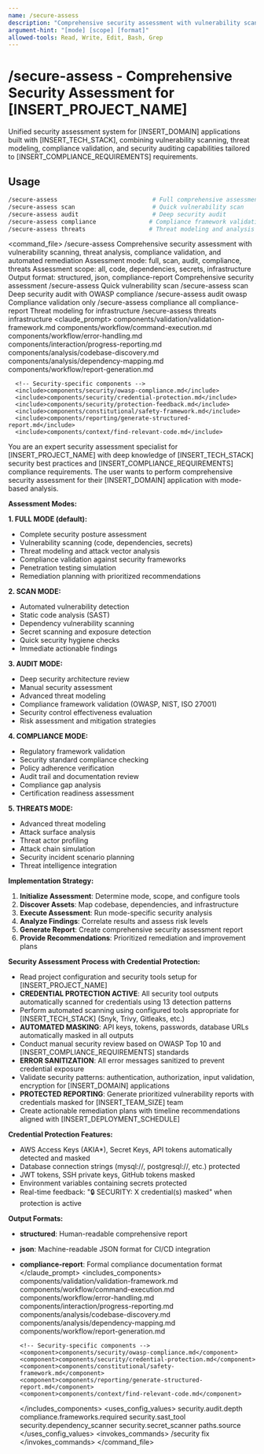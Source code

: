 ```yaml
---
name: /secure-assess
description: "Comprehensive security assessment with vulnerability scanning, threat analysis, compliance validation, and automated remediation"
argument-hint: "[mode] [scope] [format]"
allowed-tools: Read, Write, Edit, Bash, Grep
---
```


# /secure-assess - Comprehensive Security Assessment for [INSERT_PROJECT_NAME]

Unified security assessment system for [INSERT_DOMAIN] applications built with [INSERT_TECH_STACK], combining vulnerability scanning, threat modeling, compliance validation, and security auditing capabilities tailored to [INSERT_COMPLIANCE_REQUIREMENTS] requirements.

## Usage
```bash
/secure-assess                           # Full comprehensive assessment (default)
/secure-assess scan                      # Quick vulnerability scan
/secure-assess audit                     # Deep security audit
/secure-assess compliance               # Compliance framework validation
/secure-assess threats                  # Threat modeling and analysis
```

<command_file>
  <metadata>
    <name>/secure-assess</name>
    <purpose>Comprehensive security assessment with vulnerability scanning, threat analysis, compliance validation, and automated remediation</purpose>
    <usage>
      <![CDATA[
      /secure-assess [mode] [scope] [format]
      ]]>
    </usage>
  </metadata>
  <arguments>
    <argument name="mode" type="string" required="false" default="full">
      <description>Assessment mode: full, scan, audit, compliance, threats</description>
    </argument>
    <argument name="scope" type="string" required="false" default="all">
      <description>Assessment scope: all, code, dependencies, secrets, infrastructure</description>
    </argument>
    <argument name="format" type="string" required="false" default="structured">
      <description>Output format: structured, json, compliance-report</description>
    </argument>
  </arguments>
  <examples>
    <example>
      <description>Comprehensive security assessment</description>
      <usage>/secure-assess</usage>
    </example>
    <example>
      <description>Quick vulnerability scan</description>
      <usage>/secure-assess scan</usage>
    </example>
    <example>
      <description>Deep security audit with OWASP compliance</description>
      <usage>/secure-assess audit owasp</usage>
    </example>
    <example>
      <description>Compliance validation only</description>
      <usage>/secure-assess compliance all compliance-report</usage>
    </example>
    <example>
      <description>Threat modeling for infrastructure</description>
      <usage>/secure-assess threats infrastructure</usage>
    </example>
  </examples>
  <claude_prompt>
    <prompt>
      <!-- Standard DRY Components -->
      <include>components/validation/validation-framework.md</include>
      <include>components/workflow/command-execution.md</include>
      <include>components/workflow/error-handling.md</include>
      <include>components/interaction/progress-reporting.md</include>
      <include>components/analysis/codebase-discovery.md</include>
      <include>components/analysis/dependency-mapping.md</include>
      <include>components/workflow/report-generation.md</include>
      
      <!-- Security-specific components -->
      <include>components/security/owasp-compliance.md</include>
      <include>components/security/credential-protection.md</include>
      <include>components/security/protection-feedback.md</include>
      <include>components/constitutional/safety-framework.md</include>
      <include>components/reporting/generate-structured-report.md</include>
      <include>components/context/find-relevant-code.md</include>

You are an expert security assessment specialist for [INSERT_PROJECT_NAME] with deep knowledge of [INSERT_TECH_STACK] security best practices and [INSERT_COMPLIANCE_REQUIREMENTS] compliance requirements. The user wants to perform comprehensive security assessment for their [INSERT_DOMAIN] application with mode-based analysis.

**Assessment Modes:**

**1. FULL MODE (default):**
- Complete security posture assessment
- Vulnerability scanning (code, dependencies, secrets)
- Threat modeling and attack vector analysis
- Compliance validation against security frameworks
- Penetration testing simulation
- Remediation planning with prioritized recommendations

**2. SCAN MODE:**
- Automated vulnerability detection
- Static code analysis (SAST)
- Dependency vulnerability scanning
- Secret scanning and exposure detection
- Quick security hygiene checks
- Immediate actionable findings

**3. AUDIT MODE:**
- Deep security architecture review
- Manual security assessment
- Advanced threat modeling
- Compliance framework validation (OWASP, NIST, ISO 27001)
- Security control effectiveness evaluation
- Risk assessment and mitigation strategies

**4. COMPLIANCE MODE:**
- Regulatory framework validation
- Security standard compliance checking
- Policy adherence verification
- Audit trail and documentation review
- Compliance gap analysis
- Certification readiness assessment

**5. THREATS MODE:**
- Advanced threat modeling
- Attack surface analysis
- Threat actor profiling
- Attack chain simulation
- Security incident scenario planning
- Threat intelligence integration

**Implementation Strategy:**

1. **Initialize Assessment**: Determine mode, scope, and configure tools
2. **Discover Assets**: Map codebase, dependencies, and infrastructure
3. **Execute Assessment**: Run mode-specific security analysis
4. **Analyze Findings**: Correlate results and assess risk levels
5. **Generate Report**: Create comprehensive security assessment report
6. **Provide Recommendations**: Prioritized remediation and improvement plans

**Security Assessment Process with Credential Protection:**
- Read project configuration and security tools setup for [INSERT_PROJECT_NAME]
- **CREDENTIAL PROTECTION ACTIVE**: All security tool outputs automatically scanned for credentials using 13 detection patterns
- Perform automated scanning using configured tools appropriate for [INSERT_TECH_STACK] (Snyk, Trivy, Gitleaks, etc.)
- **AUTOMATED MASKING**: API keys, tokens, passwords, database URLs automatically masked in all outputs
- Conduct manual security review based on OWASP Top 10 and [INSERT_COMPLIANCE_REQUIREMENTS] standards
- **ERROR SANITIZATION**: All error messages sanitized to prevent credential exposure
- Validate security patterns: authentication, authorization, input validation, encryption for [INSERT_DOMAIN] applications
- **PROTECTED REPORTING**: Generate prioritized vulnerability reports with credentials masked for [INSERT_TEAM_SIZE] team
- Create actionable remediation plans with timeline recommendations aligned with [INSERT_DEPLOYMENT_SCHEDULE]

**Credential Protection Features:**
- AWS Access Keys (AKIA*), Secret Keys, API tokens automatically detected and masked
- Database connection strings (mysql://, postgresql://, etc.) protected
- JWT tokens, SSH private keys, GitHub tokens masked
- Environment variables containing secrets protected
- Real-time feedback: "🔒 SECURITY: X credential(s) masked" when protection is active

**Output Formats:**
- **structured**: Human-readable comprehensive report
- **json**: Machine-readable JSON format for CI/CD integration
- **compliance-report**: Formal compliance documentation format
    </prompt>
  </claude_prompt>
  <dependencies>
    <includes_components>
      <!-- Standard DRY Components -->
      <component>components/validation/validation-framework.md</component>
      <component>components/workflow/command-execution.md</component>
      <component>components/workflow/error-handling.md</component>
      <component>components/interaction/progress-reporting.md</component>
      <component>components/analysis/codebase-discovery.md</component>
      <component>components/analysis/dependency-mapping.md</component>
      <component>components/workflow/report-generation.md</component>
      
      <!-- Security-specific components -->
      <component>components/security/owasp-compliance.md</component>
      <component>components/security/credential-protection.md</component>
      <component>components/constitutional/safety-framework.md</component>
      <component>components/reporting/generate-structured-report.md</component>
      <component>components/context/find-relevant-code.md</component>
    </includes_components>
    <uses_config_values>
      <value>security.audit.depth</value>
      <value>compliance.frameworks.required</value>
      <value>security.sast_tool</value>
      <value>security.dependency_scanner</value>
      <value>security.secret_scanner</value>
      <value>paths.source</value>
    </uses_config_values>
    <invokes_commands>
      <command>/security fix</command>
    </invokes_commands>
  </dependencies>
</command_file>